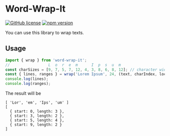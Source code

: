# Word-Wrap-It
[![GitHub license](https://img.shields.io/badge/license-MIT-blue.svg)](https://github.com/facebook/react/blob/master/LICENSE) [![npm version](https://img.shields.io/npm/v/word-wrap-it.svg?style=flat)](https://www.npmjs.com/package/word-wrap-it)  

You can use this library to wrap texts.

## Usage
```ts
import { wrap } from 'word-wrap-it';
//                 L  o  r  e  m      I  p  s  u  m
const charSizes = [9, 7, 5, 7, 12, 4, 3, 8, 6, 8, 12]; // character widths for variable font
const { lines, ranges } = wrap('Lorem Ipsum', 24, (text, charIndex, localIndex) => charSizes[charIndex]);
console.log(lines);
console.log(ranges);
```
The result will be
```
[ 'Lor', 'em', 'Ips', 'um' ]
[
  { start: 0, length: 3 },
  { start: 3, length: 2 },
  { start: 5, length: 4 },
  { start: 9, length: 2 }
]
```